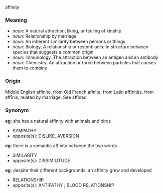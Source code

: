 affinity
### Meaning
+ _noun_: A natural attraction, liking, or feeling of kinship
+ _noun_: Relationship by marriage
+ _noun_: An inherent similarity between persons or things.
+ _noun_: Biology. A relationship or resemblance in structure between species that suggests a common origin
+ _noun_: Immunology. The attraction between an antigen and an antibody
+ _noun_: Chemistry. An attraction or force between particles that causes them to combine

### Origin

Middle English affinite, from Old French afinite, from Latin affīnitās, from affīnis, related by marriage. See affined

### Synonym

__eg__: she has a natural affinity with animals and birds

+ SYMPATHY
+ opposite(s): DISLIKE, AVERSION

__eg__: there is a semantic affinity between the two words

+ SIMILARITY
+ opposite(s): DISSIMILITUDE

__eg__: despite their different backgrounds, an affinity grew and developed

+ RELATIONSHIP
+ opposite(s): ANTIPATHY ; BLOOD RELATIONSHIP


